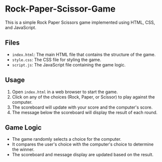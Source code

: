 # Rock-Paper-Scissor-Game
This is a simple Rock Paper Scissors game implemented using HTML, CSS, and JavaScript.

## Files

- `index.html`: The main HTML file that contains the structure of the game.
- `style.css`: The CSS file for styling the game.
- `script.js`: The JavaScript file containing the game logic.

## Usage

1. Open `index.html` in a web browser to start the game.
2. Click on any of the choices (Rock, Paper, or Scissor) to play against the computer.
3. The scoreboard will update with your score and the computer's score.
4. The message below the scoreboard will display the result of each round.

## Game Logic

- The game randomly selects a choice for the computer.
- It compares the user's choice with the computer's choice to determine the winner.
- The scoreboard and message display are updated based on the result.
